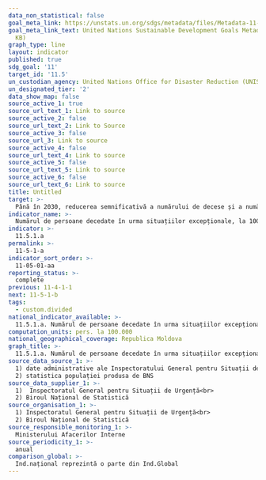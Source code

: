 ```yaml
---
data_non_statistical: false
goal_meta_link: https://unstats.un.org/sdgs/metadata/files/Metadata-11-05-01.pdf
goal_meta_link_text: United Nations Sustainable Development Goals Metadata (PDF 224
  KB)
graph_type: line
layout: indicator
published: true
sdg_goal: '11'
target_id: '11.5'
un_custodian_agency: United Nations Office for Disaster Reduction (UNISDR)
un_designated_tier: '2'
data_show_map: false
source_active_1: true
source_url_text_1: Link to source
source_active_2: false
source_url_text_2: Link to Source
source_active_3: false
source_url_3: Link to source
source_active_4: false
source_url_text_4: Link to source
source_active_5: false
source_url_text_5: Link to source
source_active_6: false
source_url_text_6: Link to source
title: Untitled
target: >-
  Până în 2030, reducerea semnificativă a numărului de decese și a numărului de persoane afectate și scăderea substanțială a pierderilor economice directe în raport cu Produsul Intern Brut la nivel global, cauzate de dezastre, inclusiv dezastrele legate de apă, cu un accent pe protecția celor săraci și a persoanelor aflate în situații vulnerabile
indicator_name: >-
  Numărul de persoane decedate în urma situațiilor excepționale, la 100000 de locuitori
indicator: >-
  11.5.1.a
permalink: >-
  11-5-1-a
indicator_sort_order: >-
  11-05-01-aa
reporting_status: >-
  complete
previous: 11-4-1-1
next: 11-5-1-b
tags:
  - custom.divided
national_indicator_available: >-
  11.5.1.a. Numărul de persoane decedate în urma situațiilor excepționale, la 100.000 de locuitori
computation_units: pers. la 100.000
national_geographical_coverage: Republica Moldova
graph_title: >-
  11.5.1.a. Numărul de persoane decedate în urma situațiilor excepționale, la 100.000 de locuitori
source_data_source_1: >-
  1) date administrative ale Inspectoratului General pentru Situații de Urgenta<br> 
  2) statistica populației produsa de BNS
source_data_supplier_1: >-
  1)  Inspectoratul General pentru Situații de Urgență<br> 
  2) Biroul Național de Statistică
source_organisation_1: >-
  1) Inspectoratul General pentru Situații de Urgență<br> 
  2) Biroul Național de Statistică
source_responsible_monitoring_1: >-
  Ministerului Afacerilor Interne
source_periodicity_1: >-
  anual
comparison_global: >-
  Ind.național reprezintă o parte din Ind.Global
---
```

